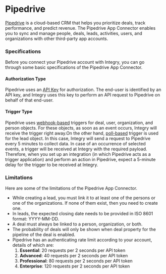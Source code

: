 # Pipedrive

[Pipedrive](https://www.integry.io/apps/pipedrive) is a cloud-based CRM that helps you prioritize deals, track performance, and predict revenue. The Pipedrive App Connector enables you to sync and manage people, deals, leads, activities, users, and organizations with other third-party app accounts.&#x20;

### Specifications <a href="#specifications-0-0" id="specifications-0-0"></a>

Before you connect your Pipedrive account with Integry, you can go through some basic specifications of the Pipedrive App Connector.&#x20;

#### Authorization Type  <a href="#authorization-type-0-1" id="authorization-type-0-1"></a>

Pipedrive uses an [API Key](https://support.integry.io/hc/en-us/articles/11112617800985-Authentication-Types-Supported-in-Integry) for authorization. The end-user is identified by an API key, and Integry uses this key to perform an API request to Pipedrive on behalf of that end-user.&#x20;

#### Trigger Type <a href="#trigger-type-0-2" id="trigger-type-0-2"></a>

Pipedrive uses [webhook-based](https://tray.io/documentation/connectors/triggers/webhook-trigger/) triggers for deal, user, organization, and person objects. For these objects, as soon as an event occurs, Integry will receive the trigger right away.On the other hand, [poll-based](https://www.testpreptraining.com/tutorial/describe-polling-triggers-and-their-usage/) trigger is used for the lead object. In this case, Integry will send a request to Pipedrive every 5 minutes to collect data. In case of an occurrence of selected events, a trigger will be received at Integry with the required payload. Therefore, when you set up an integration (in which Pipedrive acts as a trigger application) and perform an action in Pipedrive, expect a 5-minute delay for the trigger to be received at Integry.&#x20;

### Limitations <a href="#limitations-0-3" id="limitations-0-3"></a>

Here are some of the limitations of the Pipedrive App Connector.

* While creating a lead, you must link it to at least one of the persons or one of the organizations. If none of them exist, then you need to create one.
* In leads, the expected closing date needs to be provided in ISO 8601 format: YYYY-MM-DD.
* A deal must always be linked to a person, organization, or both.
* The probability of deals will only be shown when deal property for the pipeline of the deal is enabled.
* Pipedrive has an authenticating rate limit according to your account, details of which are:
  1. **Essential**: 20 requests per 2 seconds per API token
  2. **Advanced**: 40 requests per 2 seconds per API token
  3. **Professional**: 80 requests per 2 seconds per API token
  4. **Enterprise**: 120 requests per 2 seconds per API token
